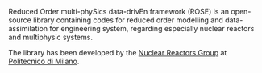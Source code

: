 Reduced Order multi-phySics data-drivEn framework (ROSE) is an open-source library containing codes for reduced order modelling and data-assimilation for engineering system, regarding especially nuclear reactors and multiphysic systems.

The library has been developed by the [Nuclear Reactors Group](https://www.nuclearenergy.polimi.it/) at [Politecnico di Milano](https://www.polimi.it/).
